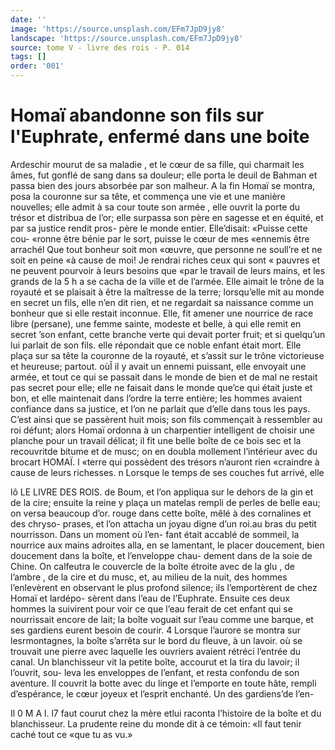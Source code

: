 ```yaml
---
date: ''
image: 'https://source.unsplash.com/EFm7JpD9jy8'
landscape: 'https://source.unsplash.com/EFm7JpD9jy8'
source: tome V - livre des rois - P. 014
tags: []
order: '001'
---
```


# Homaï abandonne son fils sur l'Euphrate, enfermé dans une boite

Ardeschir mourut de sa maladie , et le cœur de sa fille, qui charmait les âmes, fut gonflé de sang dans
sa douleur; elle porta le deuil de Bahman et passa bien des jours absorbée par son malheur. A la fin
Homaï se montra, posa la couronne sur sa tête, et commença une vie et une manière nouvelles; elle admit à sa cour toute son armée , elle ouvrit la porte du trésor et distribua de l’or; elle surpassa son père
en sagesse et en équité, et par sa justice rendit pros- père le monde entier. Elle’disait: «Puisse cette cou- «ronne être bénie par le sort, puisse le cœur de mes «ennemis être arrachél Que tout bonheur soit mon «œuvre, que personne ne soull’re et ne soit en peine
«à cause de moi! Je rendrai riches ceux qui sont « pauvres et ne peuvent pourvoir à leurs besoins que «par le travail de leurs mains, et les grands de la
5
h a
se cacha de la ville et de l’armée. Elle aimait le
trône de la royauté et se plaisait à être la maîtresse
de la terre; lorsqu’elle mit au monde en secret un
fils, elle n’en dit rien, et ne regardait sa naissance comme un bonheur que si elle restait inconnue. Elle, fit amener une nourrice de race libre (persane), une femme sainte, modeste et belle, à qui elle remit en secret ’son enfant, cette branche verte qui devait porter fruit; et si quelqu’un lui parlait de son fils.
elle répondait que ce noble enfant était mort.
Elle plaça sur sa tête la couronne de la royauté,
et s’assit sur le trône victorieuse et heureuse; partout.
oùÎ il y avait un ennemi puissant, elle envoyait une armée, et tout ce qui se passait dans le monde de bien et de mal ne restait pas secret pour elle; elle ne faisait dans le monde que’ce qui était juste et
bon, et elle maintenait dans l’ordre la terre entière; les hommes avaient confiance dans sa justice, et l’on ne parlait que d’elle dans tous les pays.
C’est ainsi que se passèrent huit mois; son fils commençait à ressembler au roi défunt; alors Homaï ordonna à un charpentier intelligent de choisir une planche pour un travail délicat; il fit une belle boîte
de ce bois sec et la recouvritde bitume et de musc; on en doubla mollement l’intérieur avec du brocart
HOMAÏ. l «terre qui possèdent des trésors n’auront rien
«craindre à cause de leurs richesses. n
Lorsque le temps de ses couches fut arrivé, elle

lô LE LIVRE DES ROIS.
de Boum, et l’on appliqua sur le dehors de la gin et
de la cire; ensuite la reine y plaça un matelas rempli de perles de belle eau; on versa beaucoup d’or. rouge dans cette boîte, mêlé à des cornalines et des chryso- prases, et l’on attacha un joyau digne d’un roi.au
bras du petit nourrisson. Dans un moment où l’en-
fant était accablé de sommeil, la nourrice aux mains
adroites alla, en se lamentant, le placer doucement, bien doucement dans la boîte, et l’enveloppe chau-
dement dans de la soie de Chine. On calfeutra le couvercle de la boîte étroite avec de la glu , de l’ambre ,
de la cire et du musc, et, au milieu de la nuit, des hommes l’enlevèrent en observant le plus profond silence; ils l’emportèrent de chez Homaï et lardépo-
sèrent dans l’eau de l’Euphrate. Ensuite ces deux hommes la suivirent pour voir ce que l’eau ferait
de cet enfant qui se nourrissait encore de lait; la boîte voguait sur l’eau comme une barque, et ses
gardiens eurent besoin de courir. 4 Lorsque l’aurore se montra sur lesrmontagnes, la
boîte s’arrêta sur le bord du fleuve, à un lavoir. où se
trouvait une pierre avec laquelle les ouvriers avaient rétréci l’entrée du canal. Un blanchisseur vit la petite
boîte, accourut et la tira du lavoir; il l’ouvrit, sou-
leva les enveloppes de l’enfant, et resta confondu de
son aventure. Il couvrit la botte avec du linge et l’emporte en toute hâte, rempli d’espérance, le cœur
joyeux et l’esprit enchanté. Un des gardiens’de l’en-

Il 0 M A l. l7 faut courut chez la mère etlui raconta l’histoire de
la boîte et du blanchisseur. La prudente reine du monde dit à ce témoin: «Il faut tenir caché tout ce «que tu as vu.»
